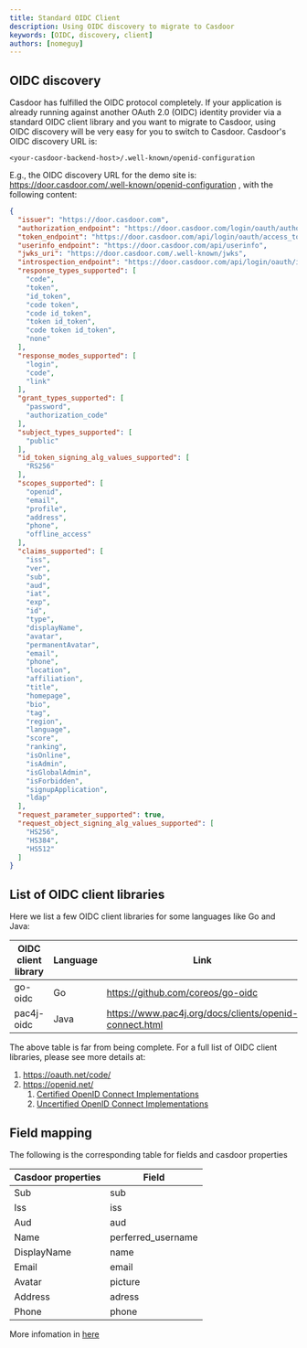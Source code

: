 ```yaml
---
title: Standard OIDC Client
description: Using OIDC discovery to migrate to Casdoor
keywords: [OIDC, discovery, client]
authors: [nomeguy]
---
```


## OIDC discovery

Casdoor has fulfilled the OIDC protocol completely. If your application is already running against another OAuth 2.0 (OIDC) identity provider via a standard OIDC client library and you want to migrate to Casdoor, using OIDC discovery will be very easy for you to switch to Casdoor. Casdoor's OIDC discovery URL is:

```
<your-casdoor-backend-host>/.well-known/openid-configuration
```

E.g., the OIDC discovery URL for the demo site is: https://door.casdoor.com/.well-known/openid-configuration , with the following content:

```json
{
  "issuer": "https://door.casdoor.com",
  "authorization_endpoint": "https://door.casdoor.com/login/oauth/authorize",
  "token_endpoint": "https://door.casdoor.com/api/login/oauth/access_token",
  "userinfo_endpoint": "https://door.casdoor.com/api/userinfo",
  "jwks_uri": "https://door.casdoor.com/.well-known/jwks",
  "introspection_endpoint": "https://door.casdoor.com/api/login/oauth/introspect",
  "response_types_supported": [
    "code",
    "token",
    "id_token",
    "code token",
    "code id_token",
    "token id_token",
    "code token id_token",
    "none"
  ],
  "response_modes_supported": [
    "login",
    "code",
    "link"
  ],
  "grant_types_supported": [
    "password",
    "authorization_code"
  ],
  "subject_types_supported": [
    "public"
  ],
  "id_token_signing_alg_values_supported": [
    "RS256"
  ],
  "scopes_supported": [
    "openid",
    "email",
    "profile",
    "address",
    "phone",
    "offline_access"
  ],
  "claims_supported": [
    "iss",
    "ver",
    "sub",
    "aud",
    "iat",
    "exp",
    "id",
    "type",
    "displayName",
    "avatar",
    "permanentAvatar",
    "email",
    "phone",
    "location",
    "affiliation",
    "title",
    "homepage",
    "bio",
    "tag",
    "region",
    "language",
    "score",
    "ranking",
    "isOnline",
    "isAdmin",
    "isGlobalAdmin",
    "isForbidden",
    "signupApplication",
    "ldap"
  ],
  "request_parameter_supported": true,
  "request_object_signing_alg_values_supported": [
    "HS256",
    "HS384",
    "HS512"
  ]
}
```

## List of OIDC client libraries

Here we list a few OIDC client libraries for some languages like Go and Java:

| OIDC client library | Language | Link                                                   |
|---------------------|----------|--------------------------------------------------------|
| go-oidc             | Go       | https://github.com/coreos/go-oidc                      |
| pac4j-oidc          | Java     | https://www.pac4j.org/docs/clients/openid-connect.html |

The above table is far from being complete. For a full list of OIDC client libraries, please see more details at:

1. https://oauth.net/code/
2. https://openid.net/
    1. [Certified OpenID Connect Implementations](https://openid.net/developers/certified/)
    1. [Uncertified OpenID Connect Implementations](https://openid.net/developers/uncertified/)

## Field mapping
The following is the corresponding table for fields and casdoor properties

| Casdoor properties  | Field               |
|---------------------|---------------------|
| Sub                 | sub                 |
| Iss                 | iss                 |
| Aud                 | aud                 |
| Name                | perferred_username  |
| DisplayName         | name                |
| Email               | email               |
| Avatar              | picture             |
| Address             | adress              |
| Phone               | phone               |

More infomation in [here](https://github.com/casdoor/casdoor/blob/master/object/user.go)
